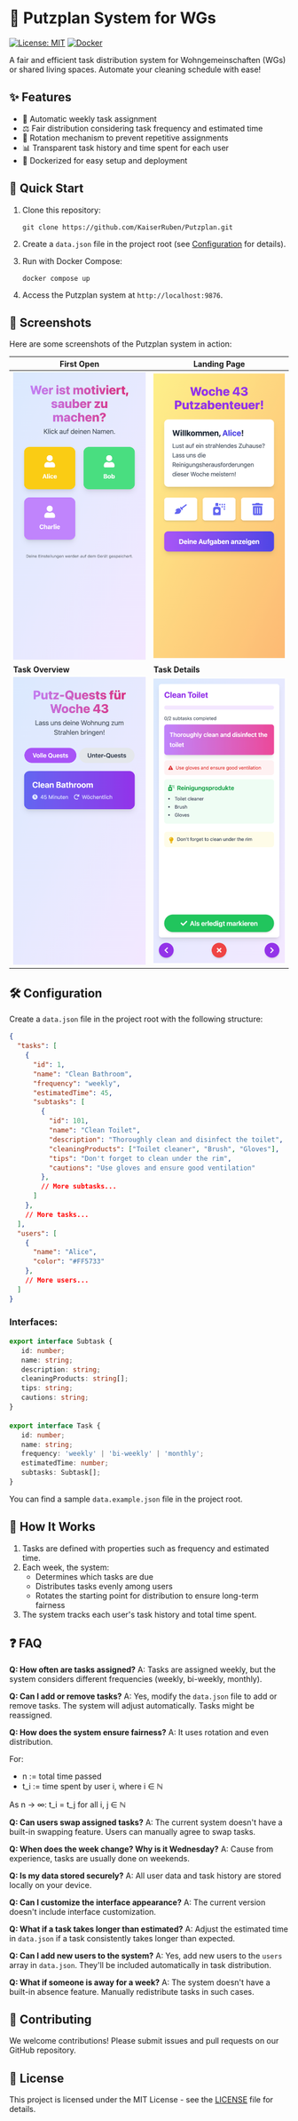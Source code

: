 # 🧹 Putzplan System for WGs

[![License: MIT](https://img.shields.io/badge/License-MIT-yellow.svg)](https://opensource.org/licenses/MIT)
[![Docker](https://img.shields.io/badge/Docker-Supported-blue.svg)](https://www.docker.com/)

A fair and efficient task distribution system for Wohngemeinschaften (WGs) or shared living spaces. Automate your cleaning schedule with ease!

## ✨ Features

- 🔄 Automatic weekly task assignment
- ⚖️ Fair distribution considering task frequency and estimated time
- 🔁 Rotation mechanism to prevent repetitive assignments
- 📊 Transparent task history and time spent for each user
- 🐳 Dockerized for easy setup and deployment

## 🚀 Quick Start

1. Clone this repository:
   ```
   git clone https://github.com/KaiserRuben/Putzplan.git
   ```

2. Create a `data.json` file in the project root (see [Configuration](#configuration) for details).

3. Run with Docker Compose:
   ```
   docker compose up
   ```

4. Access the Putzplan system at `http://localhost:9876`.

## 📸 Screenshots

Here are some screenshots of the Putzplan system in action:

| First Open | Landing Page |
|------------|--------------|
| <img src="screenshots/1.png" width="300" alt="First Open"> | <img src="screenshots/2.png" width="300" alt="Landing Page"> |
| **Task Overview** | **Task Details** |
| <img src="screenshots/3.png" width="300" alt="Task Overview"> | <img src="screenshots/4.png" width="300" alt="Task Details"> |

## 🛠️ Configuration

Create a `data.json` file in the project root with the following structure:

```json
{
  "tasks": [
    {
      "id": 1,
      "name": "Clean Bathroom",
      "frequency": "weekly",
      "estimatedTime": 45,
      "subtasks": [
        {
          "id": 101,
          "name": "Clean Toilet",
          "description": "Thoroughly clean and disinfect the toilet",
          "cleaningProducts": ["Toilet cleaner", "Brush", "Gloves"],
          "tips": "Don't forget to clean under the rim",
          "cautions": "Use gloves and ensure good ventilation"
        },
        // More subtasks...
      ]
    },
    // More tasks...
  ],
  "users": [
    {
      "name": "Alice",
      "color": "#FF5733"
    },
    // More users...
  ]
}
```

### Interfaces:
```ts
export interface Subtask {
   id: number;
   name: string;
   description: string;
   cleaningProducts: string[];
   tips: string;
   cautions: string;
}

export interface Task {
   id: number;
   name: string;
   frequency: 'weekly' | 'bi-weekly' | 'monthly';
   estimatedTime: number;
   subtasks: Subtask[];
}
```


You can find a sample `data.example.json` file in the project root.

## 🤔 How It Works

1. Tasks are defined with properties such as frequency and estimated time.
2. Each week, the system:
   - Determines which tasks are due
   - Distributes tasks evenly among users
   - Rotates the starting point for distribution to ensure long-term fairness
3. The system tracks each user's task history and total time spent.

## ❓ FAQ

**Q: How often are tasks assigned?**
A: Tasks are assigned weekly, but the system considers different frequencies (weekly, bi-weekly, monthly).

**Q: Can I add or remove tasks?**
A: Yes, modify the `data.json` file to add or remove tasks. The system will adjust automatically. Tasks might be reassigned.

**Q: How does the system ensure fairness?**
A: It uses rotation and even distribution.

For:
- n := total time passed
- t_i := time spent by user i, where i ∈ ℕ

As n → ∞:
t_i = t_j for all i, j ∈ ℕ

**Q: Can users swap assigned tasks?**
A: The current system doesn't have a built-in swapping feature. Users can manually agree to swap tasks.

**Q: When does the week change? Why is it Wednesday?**
A: Cause from experience, tasks are usually done on weekends.

**Q: Is my data stored securely?**
A: All user data and task history are stored locally on your device.

**Q: Can I customize the interface appearance?**
A: The current version doesn't include interface customization.

**Q: What if a task takes longer than estimated?**
A: Adjust the estimated time in `data.json` if a task consistently takes longer than expected.

**Q: Can I add new users to the system?**
A: Yes, add new users to the `users` array in `data.json`. They'll be included automatically in task distribution.

**Q: What if someone is away for a week?**
A: The system doesn't have a built-in absence feature. Manually redistribute tasks in such cases.

## 🤝 Contributing

We welcome contributions! Please submit issues and pull requests on our GitHub repository.

## 📄 License

This project is licensed under the MIT License - see the [LICENSE](LICENSE) file for details.